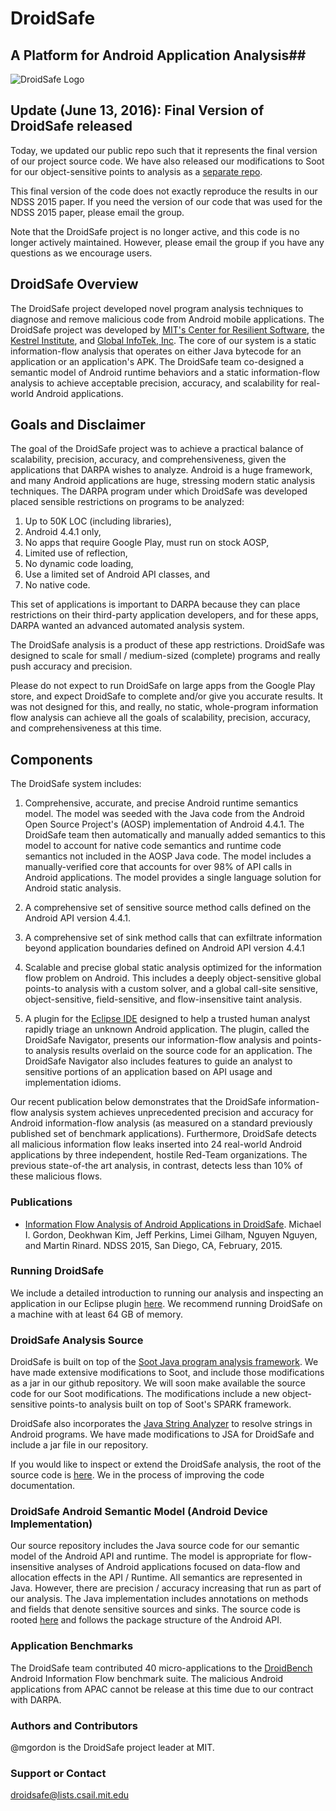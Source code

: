 
# DroidSafe #
## A Platform for Android Application Analysis##

![DroidSafe Logo](http://people.csail.mit.edu/mgordon/logo.png)

## Update (June 13, 2016): Final Version of DroidSafe released

Today, we updated our public repo such that it represents the final version of our project source code.  We have also released our modifications to Soot for our object-sensitive points to analysis as a [separate repo](https://github.com/MIT-PAC/obj-sens-soot).  

This final version of the code does not exactly reproduce the results in our NDSS 2015 paper.  If you need the version of our code that was used for the NDSS 2015 paper, please email the group.  

Note that the DroidSafe project is no longer active, and this code is no longer actively maintained.  However, please email the group if you have any questions as we encourage users.

## DroidSafe Overview

The DroidSafe project developed novel program analysis techniques to diagnose and remove malicious code from Android mobile applications. The DroidSafe project was developed by [MIT's Center for Resilient Software](http://groups.csail.mit.edu/pac/crs/), the [Kestrel Institute](http://www.kestrel.edu/), and [Global InfoTek, Inc](http://www.globalinfotek.com/). The core of our system is a static information-flow analysis that operates on either Java bytecode for an application or an application's APK.  The DroidSafe team co-designed a semantic model of Android runtime behaviors and a static information-flow analysis to achieve acceptable precision, accuracy, and scalability for real-world Android applications.  

## Goals and Disclaimer

The goal of the DroidSafe project was to achieve a practical balance
of scalability, precision, accuracy, and comprehensiveness, given the
applications that DARPA wishes to analyze.  Android is a huge
framework, and many Android applications are huge, stressing modern
static analysis techniques.  The DARPA program under which DroidSafe
was developed placed sensible restrictions on programs to be analyzed:

1. Up to 50K LOC (including libraries),
2. Android 4.4.1 only,
3. No apps that require Google Play, must run on stock AOSP,
4. Limited use of reflection,
5. No dynamic code loading,
6. Use a limited set of Android API classes, and
7. No native code.

This set of applications is important to DARPA because they can place
restrictions on their third-party application developers, and for
these apps, DARPA wanted an advanced automated analysis system.

The DroidSafe analysis is a product of these app restrictions.
DroidSafe was designed to scale for small / medium-sized (complete)
programs and really push accuracy and precision.

Please do not expect to run DroidSafe on large apps from the Google
Play store, and expect DroidSafe to complete and/or give you accurate
results.  It was not designed for this, and really, no static,
whole-program information flow analysis can achieve all the goals of
scalability, precision, accuracy, and comprehensiveness at this
time. 

## Components

The DroidSafe system includes:

1. Comprehensive, accurate, and precise Android runtime semantics model.  The model was seeded with the Java code from the Android Open Source Project's (AOSP) implementation of Android 4.4.1.  The DroidSafe team then automatically and manually added semantics to this model to account for native code semantics and runtime code semantics not included in the AOSP Java code.  The model includes a manually-verified core that accounts for over 98% of API calls in Android applications.  The model provides a single language solution for Android static analysis.

1. A comprehensive set of sensitive source method calls defined on the Android API version 4.4.1.

1. A comprehensive set of sink method calls that can exfiltrate information beyond application boundaries defined on Android API version 4.4.1

1. Scalable and precise global static analysis optimized for the information flow problem on Android.  This includes a deeply object-sensitive global points-to analysis with a custom solver, and a global call-site sensitive, object-sensitive, field-sensitive, and flow-insensitive taint analysis.

1. A plugin for the [Eclipse IDE](https://eclipse.org/) designed to help a trusted human analyst rapidly triage an unknown Android application.  The plugin, called the DroidSafe Navigator, presents our information-flow analysis and points-to analysis results overlaid on the source code for an application.  The DroidSafe Navigator also includes features to guide an analyst to sensitive portions of an application based on API usage and implementation idioms.

Our recent publication below demonstrates that the DroidSafe information-flow analysis system achieves unprecedented precision and accuracy for Android information-flow analysis (as measured on a standard previously published set of benchmark applications). Furthermore, DroidSafe detects all malicious information flow leaks inserted into 24 real-world Android applications by three independent, hostile Red-Team organizations. The previous state-of-the art analysis, in contrast, detects less than 10% of these malicious flows. 

### Publications ###

 * [Information Flow Analysis of Android Applications in DroidSafe](http://people.csail.mit.edu/mgordon/papers/droidsafe-ndss-2015.pdf). Michael I. Gordon, Deokhwan Kim, Jeff Perkins, Limei Gilham, Nguyen Nguyen, and Martin Rinard. NDSS 2015, San Diego, CA, February, 2015.  

### Running DroidSafe ###

We include a detailed introduction to running our analysis and inspecting an application in our Eclipse plugin [here](https://github.com/MIT-PAC/droidsafe-src/wiki/Getting-Started).  We recommend running DroidSafe on a machine with at least 64 GB of memory.

### DroidSafe Analysis Source ###

DroidSafe is built on top of the [Soot Java program analysis framework](http://sable.github.io/soot/).  We have made extensive modifications to Soot, and include those modifications as a jar in our github repository.  We will soon make available the source code for our Soot modifications.  The modifications include a new object-sensitive points-to analysis built on top of Soot's SPARK framework.

DroidSafe also incorporates the [Java String Analyzer](http://www.brics.dk/JSA/) to resolve strings in Android programs.  We have made modifications to JSA for DroidSafe and include a jar file in our repository.

If you would like to inspect or extend the DroidSafe analysis, the root of the source code is [here](https://github.com/MIT-PAC/droidsafe-src/tree/master/src).  We in the process of improving the code documentation.

### DroidSafe Android Semantic Model (Android Device Implementation)

Our source repository includes the Java source code for our semantic model of the Android API and runtime.  The model is appropriate for flow-insensitive analyses of Android applications focused on data-flow and allocation effects in the API / Runtime.  All semantics are represented in Java.  However, there are precision / accuracy increasing that run as part of our analysis. The Java implementation includes annotations on methods and fields that denote sensitive sources and sinks.  The source code is rooted [here](https://github.com/MIT-PAC/droidsafe-src/tree/master/modeling/api) and follows the package structure of the Android API.

### Application Benchmarks

The DroidSafe team contributed 40 micro-applications to the [DroidBench](https://github.com/secure-software-engineering/DroidBench) Android Information Flow benchmark suite.  The malicious Android applications from APAC cannot be release at this time due to our contract with DARPA.

### Authors and Contributors
@mgordon is the DroidSafe project leader at MIT.

### Support or Contact
droidsafe@lists.csail.mit.edu
